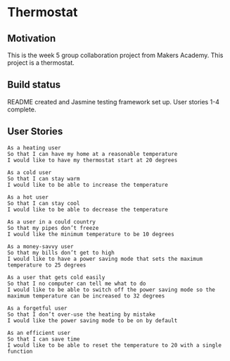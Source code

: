# Thermostat

## Motivation

This is the week 5 group collaboration project from Makers Academy.
This project is a thermostat.

## Build status

README created and Jasmine testing framework set up. User stories 1-4 complete.

## User Stories

```
As a heating user
So that I can have my home at a reasonable temperature
I would like to have my thermostat start at 20 degrees

As a cold user
So that I can stay warm
I would like to be able to increase the temperature

As a hot user
So that I can stay cool
I would like to be able to decrease the temperature

As a user in a could country
So that my pipes don’t freeze
I would like the minimum temperature to be 10 degrees

As a money-savvy user
So that my bills don’t get to high
I would like to have a power saving mode that sets the maximum temperature to 25 degrees

As a user that gets cold easily
So that I no computer can tell me what to do
I would like to be able to switch off the power saving mode so the maximum temperature can be increased to 32 degrees

As a forgetful user
So that I don’t over-use the heating by mistake
I would like the power saving mode to be on by default

As an efficient user
So that I can save time
I would like to be able to reset the temperature to 20 with a single function
```
